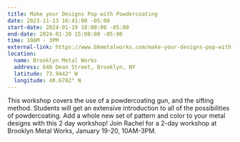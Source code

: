 ```yaml
---
title: Make your Designs Pop with Powdercoating
date: 2023-11-13 16:41:00 -05:00
start-date: 2024-01-19 10:00:00 -05:00
end-date: 2024-01-20 15:00:00 -05:00
time: 10AM - 3PM
external-link: https://www.bkmetalworks.com/make-your-designs-pop-with-powder-coating
location:
  name: Brooklyn Metal Works
  address: 640 Dean Street, Brooklyn, NY
  latitude: 73.9442° W
  longitude: 40.6782° N
---
```


This workshop covers the use of a powdercoating gun, and the sifting method. Students will get an extensive introduction to all of the possibilities of powdercoating. Add a whole new set of pattern and color to your metal designs with this 2 day workshop! Join Rachel for a 2-day workshop at Brooklyn Metal Works, January 19-20, 10AM-3PM. 